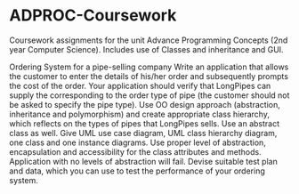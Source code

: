 # ADPROC-Coursework
Coursework assignments for the unit Advance Programming Concepts (2nd year Computer Science). Includes use of Classes and inheritance and GUI.

Ordering System for a pipe-selling company
Write an application that allows the customer to enter the details of his/her order and subsequently prompts the cost of the order. Your application should verify that LongPipes can supply the corresponding to the order type of pipe (the customer should not be asked to specify the pipe type).
Use OO design approach (abstraction, inheritance and polymorphism) and create appropriate class hierarchy, which reflects on the types of pipes that LongPipes sells. Use an abstract class as well.
Give UML use case diagram, UML class hierarchy diagram, one class and one instance diagrams.
Use proper level of abstraction, encapsulation and accessibility for the class attributes and methods. Application with no levels of abstraction will fail.
Devise suitable test plan and data, which you can use to test the performance of your ordering system.
